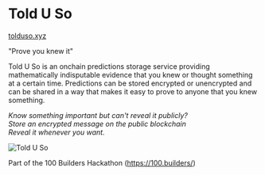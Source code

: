 # Told U So
[tolduso.xyz](https://tolduso.xyz) 

"Prove you knew it"

Told U So is an onchain predictions storage service providing mathematically indisputable evidence that you knew or thought something at a certain time. Predictions can be stored encrypted or unencrypted and can be shared in a way that makes it easy to prove to anyone that you knew something.

*Know something important but can't reveal it publicly?*  
*Store an encrypted message on the public blockchain*    
*Reveal it whenever you want.*  

![Told U So](https://github.com/lostintime101/redacted/assets/92709487/0c122edc-e453-4e1a-92a9-23eeb6e22436)


Part of the 100 Builders Hackathon (https://100.builders/)
